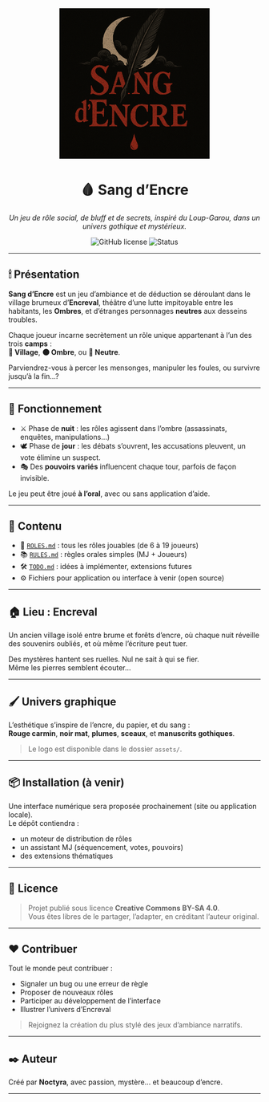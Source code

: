 <div align="center">
  <img src="assets/logo.png" alt="Sang d’Encre" width="300"/>

  # 🩸 Sang d’Encre

  *Un jeu de rôle social, de bluff et de secrets, inspiré du Loup-Garou, dans un univers gothique et mystérieux.*

  ![GitHub license](https://img.shields.io/badge/license-CC--BY--SA--4.0-red)
  ![Status](https://img.shields.io/badge/status-beta-critical)
</div>

---

## 🕯 Présentation

**Sang d’Encre** est un jeu d’ambiance et de déduction se déroulant dans le village brumeux d’**Encreval**, théâtre d’une lutte impitoyable entre les habitants, les **Ombres**, et d’étranges personnages **neutres** aux desseins troubles.

Chaque joueur incarne secrètement un rôle unique appartenant à l’un des trois **camps** :  
**🏡 Village**, **🌑 Ombre**, ou **🎿 Neutre**.

Parviendrez-vous à percer les mensonges, manipuler les foules, ou survivre jusqu’à la fin…?

---

## 📜 Fonctionnement

- ⚔️ Phase de **nuit** : les rôles agissent dans l’ombre (assassinats, enquêtes, manipulations…)
- 🕊 Phase de **jour** : les débats s’ouvrent, les accusations pleuvent, un vote élimine un suspect.
- 🎭 Des **pouvoirs variés** influencent chaque tour, parfois de façon invisible.

Le jeu peut être joué **à l’oral**, avec ou sans application d’aide.

---

## 🧩 Contenu

- 📖 [`ROLES.md`](ROLES.md) : tous les rôles jouables (de 6 à 19 joueurs)
- 📚 [`RULES.md`](RULES.md) : règles orales simples (MJ + Joueurs)
- 🛠 [`TODO.md`](TODO.md) : idées à implémenter, extensions futures
- ⚙️ Fichiers pour application ou interface à venir (open source)

---

## 🏠 Lieu : Encreval

Un ancien village isolé entre brume et forêts d’encre, où chaque nuit réveille des souvenirs oubliés, et où même l’écriture peut tuer.

Des mystères hantent ses ruelles. Nul ne sait à qui se fier.  
Même les pierres semblent écouter…

---

## 🖌️ Univers graphique

L’esthétique s’inspire de l’encre, du papier, et du sang :  
**Rouge carmin**, **noir mat**, **plumes**, **sceaux**, et **manuscrits gothiques**.

> Le logo est disponible dans le dossier `assets/`.

---

## 📦 Installation (à venir)

Une interface numérique sera proposée prochainement (site ou application locale).  
Le dépôt contiendra :

- un moteur de distribution de rôles
- un assistant MJ (séquencement, votes, pouvoirs)
- des extensions thématiques

---

## 📖 Licence

> Projet publié sous licence **Creative Commons BY-SA 4.0**.  
> Vous êtes libres de le partager, l’adapter, en créditant l’auteur original.

---

## ❤️ Contribuer

Tout le monde peut contribuer :
- Signaler un bug ou une erreur de règle
- Proposer de nouveaux rôles
- Participer au développement de l’interface
- Illustrer l’univers d’Encreval

> Rejoignez la création du plus stylé des jeux d’ambiance narratifs.

---

## ✒️ Auteur

Créé par **Noctyra**, avec passion, mystère… et beaucoup d’encre.

---

